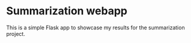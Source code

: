 # Summarization webapp

This is a simple Flask app to showcase my results for the summarization project.
